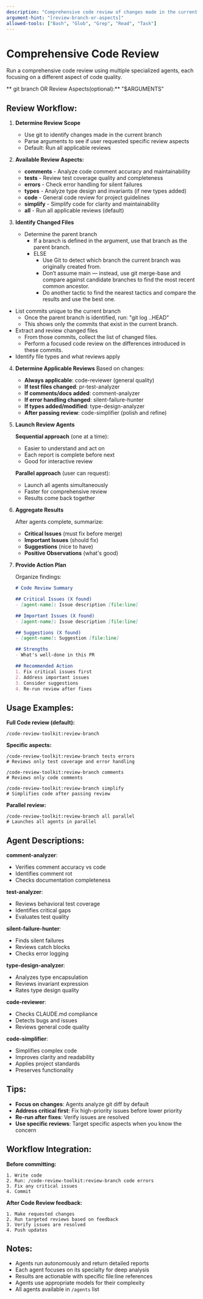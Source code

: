 ```yaml
---
description: "Comprehensive code review of changes made in the current git branch using specialized agents"
argument-hint: "[review-branch-or-aspects]"
allowed-tools: ["Bash", "Glob", "Grep", "Read", "Task"]
---
```


# Comprehensive Code Review

Run a comprehensive code review using multiple specialized agents, each focusing on a different aspect of code quality.

** git branch OR Review Aspects(optional):** "$ARGUMENTS"

## Review Workflow:

1. **Determine Review Scope**
   - Use git to identify changes made in the current branch
   - Parse arguments to see if user requested specific review aspects
   - Default: Run all applicable reviews

2. **Available Review Aspects:**

   - **comments** - Analyze code comment accuracy and maintainability
   - **tests** - Review test coverage quality and completeness
   - **errors** - Check error handling for silent failures
   - **types** - Analyze type design and invariants (if new types added)
   - **code** - General code review for project guidelines
   - **simplify** - Simplify code for clarity and maintainability
   - **all** - Run all applicable reviews (default)

3. **Identify Changed Files**
   - Determine the parent branch
     - If a branch is defined in the argument, use that branch as the parent branch.
     - ELSE
        - Use Git to detect which branch the current branch was originally created from.
        - Don’t assume main — instead, use git merge-base and compare against candidate branches to find the most recent common ancestor.
        - Do another tactic to find the nearest tactics and compare the results and use the best one.
  - List commits unique to the current branch
     - Once the parent branch is identified, run: "git log <parent-branch>..HEAD"
     - This shows only the commits that exist in the current branch.
  - Extract and review changed files
     - From those commits, collect the list of changed files.
     - Perform a focused code review on the differences introduced in these commits.
  - Identify file types and what reviews apply

4. **Determine Applicable Reviews**
   Based on changes:
   - **Always applicable**: code-reviewer (general quality)
   - **If test files changed**: pr-test-analyzer
   - **If comments/docs added**: comment-analyzer
   - **If error handling changed**: silent-failure-hunter
   - **If types added/modified**: type-design-analyzer
   - **After passing review**: code-simplifier (polish and refine)

5. **Launch Review Agents**

   **Sequential approach** (one at a time):
   - Easier to understand and act on
   - Each report is complete before next
   - Good for interactive review

   **Parallel approach** (user can request):
   - Launch all agents simultaneously
   - Faster for comprehensive review
   - Results come back together

6. **Aggregate Results**

   After agents complete, summarize:
   - **Critical Issues** (must fix before merge)
   - **Important Issues** (should fix)
   - **Suggestions** (nice to have)
   - **Positive Observations** (what's good)

7. **Provide Action Plan**

   Organize findings:
   ```markdown
   # Code Review Summary

   ## Critical Issues (X found)
   - [agent-name]: Issue description [file:line]

   ## Important Issues (X found)
   - [agent-name]: Issue description [file:line]

   ## Suggestions (X found)
   - [agent-name]: Suggestion [file:line]

   ## Strengths
   - What's well-done in this PR

   ## Recommended Action
   1. Fix critical issues first
   2. Address important issues
   3. Consider suggestions
   4. Re-run review after fixes
   ```

## Usage Examples:

**Full Code review (default):**
```
/code-review-toolkit:review-branch
```

**Specific aspects:**
```
/code-review-toolkit:review-branch tests errors
# Reviews only test coverage and error handling

/code-review-toolkit:review-branch comments
# Reviews only code comments

/code-review-toolkit:review-branch simplify
# Simplifies code after passing review
```

**Parallel review:**
```
/code-review-toolkit:review-branch all parallel
# Launches all agents in parallel
```

## Agent Descriptions:

**comment-analyzer**:
- Verifies comment accuracy vs code
- Identifies comment rot
- Checks documentation completeness

**test-analyzer**:
- Reviews behavioral test coverage
- Identifies critical gaps
- Evaluates test quality

**silent-failure-hunter**:
- Finds silent failures
- Reviews catch blocks
- Checks error logging

**type-design-analyzer**:
- Analyzes type encapsulation
- Reviews invariant expression
- Rates type design quality

**code-reviewer**:
- Checks CLAUDE.md compliance
- Detects bugs and issues
- Reviews general code quality

**code-simplifier**:
- Simplifies complex code
- Improves clarity and readability
- Applies project standards
- Preserves functionality

## Tips:

- **Focus on changes**: Agents analyze git diff by default
- **Address critical first**: Fix high-priority issues before lower priority
- **Re-run after fixes**: Verify issues are resolved
- **Use specific reviews**: Target specific aspects when you know the concern

## Workflow Integration:

**Before committing:**
```
1. Write code
2. Run: /code-review-toolkit:review-branch code errors
3. Fix any critical issues
4. Commit
```

**After Code Review feedback:**
```
1. Make requested changes
2. Run targeted reviews based on feedback
3. Verify issues are resolved
4. Push updates
```

## Notes:

- Agents run autonomously and return detailed reports
- Each agent focuses on its specialty for deep analysis
- Results are actionable with specific file:line references
- Agents use appropriate models for their complexity
- All agents available in `/agents` list
